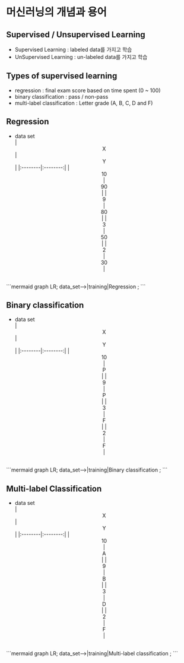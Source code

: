 # 머신러닝의 개념과 용어

## Supervised / Unsupervised Learning
- Supervised Learning : labeled data를 가지고 학습
- UnSupervised Learning : un-labeled data를 가지고 학습

## Types of supervised learning
- regression : final exam score based on time spent (0 ~ 100)
- binary classification : pass / non-pass
- multi-label classification : Letter grade (A, B, C, D and F)

## Regression
- data set <br>
|  <center>X</center> |  <center>Y</center> | 
|:--------|:--------:|
| <center>10<center> | <center>90</center> |
| <center>9<center> | <center>80</center> |
| <center>3<center> | <center>50</center> |
| <center>2<center> | <center>30</center> |
<br>
```mermaid
graph LR;
data_set-->|training|Regression ;
```


## Binary classification
- data set <br>
|  <center>X</center> |  <center>Y</center> | 
|:--------|:--------:|
| <center>10<center> | <center>P</center> |
| <center>9<center> | <center>P</center> |
| <center>3<center> | <center>F</center> |
| <center>2<center> | <center>F</center> |
<br>
```mermaid
graph LR;
data_set-->|training|Binary classification ;
```

## Multi-label Classification
- data set <br>
|  <center>X</center> |  <center>Y</center> | 
|:--------|:--------:|
| <center>10<center> | <center>A</center> |
| <center>9<center> | <center>B</center> |
| <center>3<center> | <center>D</center> |
| <center>2<center> | <center>F</center> |
<br>
```mermaid
graph LR;
data_set-->|training|Multi-label classification ;
```